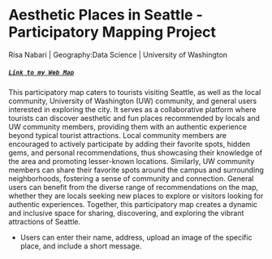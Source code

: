 # Aesthetic Places in Seattle - Participatory Mapping Project

Risa Nabari | Geography:Data Science |  University of Washington

##### [`Link to my Web Map`](https://risa-participatory-mapping-85df1f3b3be9.herokuapp.com/)

This participatory map caters to tourists visiting Seattle, as well as the local community, University of Washington (UW) community, and general users interested in exploring the city. It serves as a collaborative platform where tourists can discover aesthetic and fun places recommended by locals and UW community members, providing them with an authentic experience beyond typical tourist attractions. Local community members are encouraged to actively participate by adding their favorite spots, hidden gems, and personal recommendations, thus showcasing their knowledge of the area and promoting lesser-known locations. Similarly, UW community members can share their favorite spots around the campus and surrounding neighborhoods, fostering a sense of community and connection. General users can benefit from the diverse range of recommendations on the map, whether they are locals seeking new places to explore or visitors looking for authentic experiences. 
 Together, this participatory map creates a dynamic and inclusive space for sharing, discovering, and exploring the vibrant attractions of Seattle.

* Users can enter their name, address, upload an image of the specific place, and include a short message.

